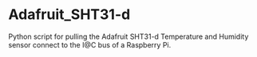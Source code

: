 # Adafruit_SHT31-d
Python script for pulling the Adafruit SHT31-d Temperature and Humidity sensor connect to the I@C bus of a Raspberry Pi.
